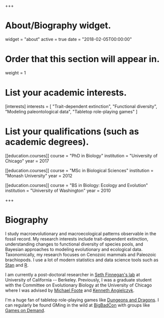 +++
# About/Biography widget.
widget = "about"
active = true
date = "2018-02-05T00:00:00"

# Order that this section will appear in.
weight = 1

# List your academic interests.
[interests]
  interests = [
    "Trait-dependent extinction",
    "Functional diversity",
    "Modeling paleontological data",
    "Tabletop role-playing games"
  ]

# List your qualifications (such as academic degrees).
[[education.courses]]
  course = "PhD in Biology"
  institution = "University of Chicago"
  year = 2017

[[education.courses]]
  course = "MSc in Biological Sciences"
  institution = "Monash University"
  year = 2012

[[education.courses]]
  course = "BS in Biology: Ecology and Evolution"
  institution = "University of Washington"
  year = 2010
 
+++

# Biography

I study macroevolutionary and macroecological patterns observable in the fossil record. My research interests include trait-dependent extinction, understanding changes to functional diversity of species pools, and Bayesian approaches to modeling evolutionary and ecological data. Taxonomically, my research focuses on Cenozoic mammals and Paleozoic brachiopods. I use a lot of modern statistics and data science tools such as [Stan](http://mc-stan.org/) and [R](https://cran.r-project.org/).

I am currently a post-doctoral researcher in [Seth Finnegan's lab](https://finneganlab.org/) at University of California -- Berkeley. Previously, I was a graduate student with the Committee on Evolutionary Biology at the University of Chicago where I was advised by [Michael Foote](http://geosci.uchicago.edu/people/michael-foote/) and [Kenneth Angielczyk](https://www.fieldmuseum.org/about/staff/profile/611). 


I'm a huge fan of tabletop role-playing games like [Dungeons and Dragons](http://dnd.wizards.com/). I can regularly be found GMing in the wild at [BigBadCon](http://www.bigbadcon.com/) with groups like [Games on Demand](http://www.indiegamesondemand.org/).
